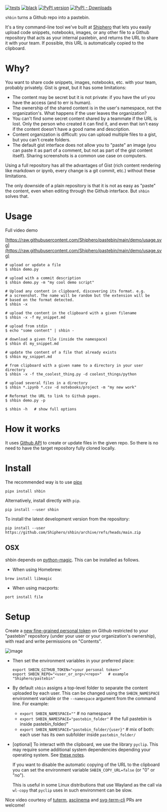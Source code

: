 [![tests](https://github.com/Shiphero/shbin/actions/workflows/pytest.yml/badge.svg?branch=main)](https://github.com/Shiphero/shbin/actions/workflows/pytest.yml)
[![black](https://github.com/Shiphero/shbin/actions/workflows/black.yml/badge.svg?branch=main)](https://github.com/Shiphero/shbin/actions/workflows/black.yml)
[![PyPI version](https://img.shields.io/pypi/v/shbin)](https://pypi.org/project/shbin/)
[![PyPI - Downloads](https://img.shields.io/pypi/dm/shbin)](https://libraries.io/pypi/shbin)

`shbin` turns a Github repo into a pastebin. 

It's a tiny command-line tool we've built at
[Shiphero](http://shiphero.com) that lets you easily upload code
snippets, notebooks, images, or any other file to a Github repository
that acts as your internal pastebin, and returns the URL to share it
with your team. If possible, this URL is automatically copied to the
clipboard. 

# Why? 

You want to share code snippets, images, notebooks, etc. with your team,
probably privately. Gist is great, but it has some limitations:

- The content may be secret but it is not private: if you have the url
  you have the access (and to err is human). 
- The ownership of the shared content is in the user's namespace, not
  the organization's.  What happens if the user leaves the organization? 
- You can't find some secret content shared by a teammate if the URL is
  lost. Only the person who created it can find it, and even that isn't
  easy if the content doesn't have a good name and description. 
- Content organization is difficult: you can upload multiple files to
  a gist, but you can't create folders.
- The default gist interface does not allow you to "paste" an image (you
  can paste it as part of a comment, but not as part of the gist content
  itself). Sharing screenshots is a common use case on computers. 

Using a full repository has all the advantages of Gist (rich content
rendering like markdown or ipynb, every change is a git commit, etc.)
without these limitations. 

The only downside of a plain repository is that it is not as easy as
"paste" the content, even when  editing through the Github interface.
But `shbin` solves that. 

# Usage
Full video demo

[https://raw.githubusercontent.com/Shiphero/pastebin/main/demo/usage.svg](https://raw.githubusercontent.com/Shiphero/pastebin/main/demo/usage.svg)


```console
# upload or update a file
$ shbin demo.py

# upload with a commit description
$ shbin demo.py -m "my cool demo script"         

# Upload any content in clipboard, discovering its format. e.g.
# a screenshot. The name will be random but the extension will be
# based on the format detected.
$ shbin -x          

# upload the content in the clipboard with a given filename
$ shbin -x -f my_snippet.md 

# upload from stdin
$ echo "some content" | shbin -

# download a given file (inside the namespace)
$ shbin dl my_snippet.md     

# update the content of a file that already exists
$ shbin my_snippet.md

# from clipboard with a given name to a directory in your user directory
$ shbin -x -f the_coolest_thing.py -d coolest_things/python

# upload several files in a directory
$ shbin *.ipynb *.csv -d notebooks/project -m "my new work"   

# Reformat the URL to link to Github pages.
$ shbin demo.py -p

$ shbin -h   # show full options
```

# How it works

It uses [Github API](https://docs.github.com/en/rest/repos/contents?apiVersion=2022-11-28#create-or-update-file-contents)
to create or update files in the given repo. So there is no need to
have the target repository fully cloned locally.  


# Install

The recommended way is to use [pipx](https://pypa.github.io/pipx/)

```console
pipx install shbin 
```

Alternatively, install directly with `pip`. 

```console
pip install --user shbin
```

To install the latest development version from the repository:

```console
pip install --user https://github.com/Shiphero/shbin/archive/refs/heads/main.zip
```

## OSX
shbin depends on 
[python-magic](https://github.com/ahupp/python-magic#osx). This can be
installed as follows.

- When using Homebrew: 

```console
brew install libmagic
```

- When using macports: 

```console
port install file
```

# Setup

Create a [new fine-grained personal token](https://github.com/settings/personal-access-tokens/new)
on Github restricted to your "pastebin" repository (under your user or
your organization's ownership), with read and write permissions on
"Contents". 

![image](https://user-images.githubusercontent.com/2355719/238758491-9d15e7e6-e4b7-43c8-a321-b65c968fc7e0.png)

- Then set the environment variables in your preferred place:
    
  ```
  export SHBIN_GITHUB_TOKEN="<your personal token>"
  export SHBIN_REPO="<user_or_org>/<repo>"   # example "Shiphero/pastebin"   
   ```

- By default `shbin` assigns a top-level folder to separate the content
  uploaded by each user. This can be changed using the `SHBIN_NAMESPACE`
  environment variable or the `--namespace` argument from the command
  line. For example: 

  - `export SHBIN_NAMESPACE=""`        # no namespace
  - `export SHBIN_NAMESPACE="pastebin_folder"`  # the full pastebin is inside pastebin_folder/" 
  - `export SHBIN_NAMESPACE="pastebin_folder/{user}"`   # mix of both: each user has its own subfolder inside `pastebin_folder/` 

- [optional] To interact with the clipboard, we use the library `pyclip`.
  This may require some additional system dependencies
  depending your operating system. See [these notes](https://github.com/spyoungtech/pyclip#platform-specific-notesissues).

  If you want to disable the automatic copying of the URL to the clipboard 
  you can set the environment variable `SHBIN_COPY_URL=false` (or "0" or "no"). 
  
  This is useful in some Linux distributions that use Wayland as the call via `wl-copy`
  that `pyclip` uses in such environment can be slow. 


Nice video courtesy of [tuterm](https://github.com/veracioux/tuterm), [asciinema](https://asciinema.org/) and [svg-term-cli](https://github.com/marionebl/svg-term-cli)
PRs are welcome! 


